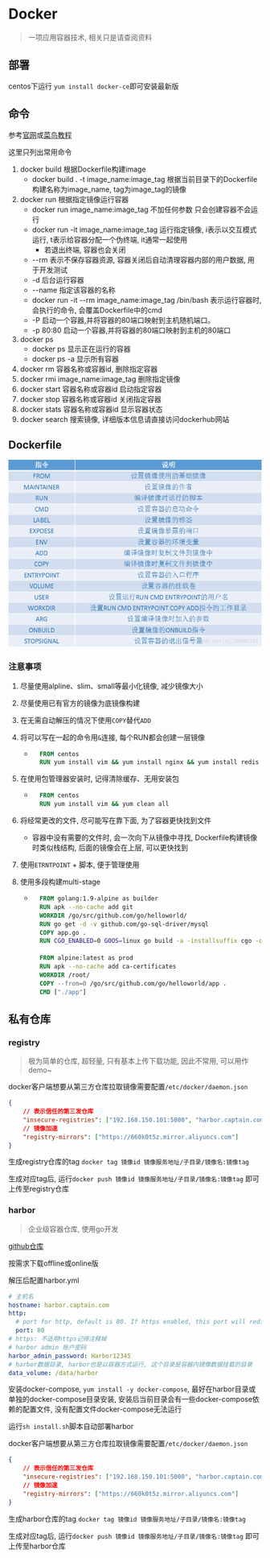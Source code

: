 # Docker

> 一项应用容器技术, 相关只是请查阅资料

## 部署

centos下运行 `yum install docker-ce`即可安装最新版

## 命令

参考[官网](https://www.docker.com/)或[菜鸟教程](https://www.runoob.com/docker/docker-command-manual.html)

这里只列出常用命令

1. docker build 根据Dockerfile构建image
    - docker build . -t image_name:image_tag 根据当前目录下的Dockerfile构建名称为image_name, tag为image_tag的镜像
2. docker run 根据指定镜像运行容器
    - docker run image_name:image_tag 不加任何参数 只会创建容器不会运行
    - docker run -it image_name:image_tag 运行指定镜像, i表示以交互模式运行, t表示给容器分配一个伪终端, it通常一起使用
        - 若退出终端, 容器也会关闭
    - --rm 表示不保存容器资源, 容器关闭后自动清理容器内部的用户数据, 用于开发测试
    - -d 后台运行容器
    - --name 指定该容器的名称
    - docker run -it --rm image_name:image_tag /bin/bash 表示运行容器时, 会执行的命令, 会覆盖Dockerfile中的cmd
    - -P 启动一个容器,并将容器的80端口映射到主机随机端口。
    - -p 80:80 启动一个容器,并将容器的80端口映射到主机的80端口
3. docker ps
    - docker ps 显示正在运行的容器
    - docker ps -a 显示所有容器
4. docker rm 容器名称或容器id, 删除指定容器
5. docker rmi image_name:image_tag 删除指定镜像
6. docker start 容器名称或容器id 启动指定容器
7. docker stop 容器名称或容器id 关闭指定容器
8. docker stats 容器名称或容器id 显示容器状态
9. docker search 搜索镜像, 详细版本信息请直接访问dockerhub网站

## Dockerfile

![Dockerfile指令](Docker.assets/Dockerfile指令.png)

### 注意事项

1. 尽量使用alpline、slim、small等最小化镜像, 减少镜像大小

2. 尽量使用已有官方的镜像为底镜像构建

3. 在无需自动解压的情况下使用`COPY`替代`ADD`

4. 将可以写在一起的命令用`&`连接, 每个RUN都会创建一层镜像

    - ```dockerfile
        FROM centos
        RUN yum install vim && yum install nginx && yum install redis
        ```

5. 在使用包管理器安装时, 记得清除缓存、无用安装包

    - ```dockerfile
        FROM centos
        RUN yum install vim && yum clean all
        ```

6. 将经常更改的文件, 尽可能写在靠下面, 为了容器更快找到文件

    - 容器中没有需要的文件时, 会一次向下从镜像中寻找, Dockerfile构建镜像时类似栈结构, 后面的镜像会在上层, 可以更快找到

7. 使用`ETRNTPOINT` + 脚本, 便于管理使用

8. 使用多段构建multi-stage

    - ```dockerfile
        FROM golang:1.9-alpine as builder    
        RUN apk --no-cache add git
        WORKDIR /go/src/github.com/go/helloworld/
        RUN go get -d -v github.com/go-sql-driver/mysql
        COPY app.go .
        RUN CGO_ENABLED=0 GOOS=linux go build -a -installsuffix cgo -o app .
        
        FROM alpine:latest as prod
        RUN apk --no-cache add ca-certificates
        WORKDIR /root/
        COPY --from=0 /go/src/github.com/go/helloworld/app .
        CMD ["./app"]  
        ```

## 私有仓库

### registry

> 极为简单的仓库, 超轻量, 只有基本上传下载功能, 因此不常用, 可以用作demo~

docker客户端想要从第三方仓库拉取镜像需要配置`/etc/docker/daemon.json`

```json
{
    // 表示信任的第三发仓库
    "insecure-registries": ["192.168.150.101:5000", "harbor.captain.com"], 
    // 镜像加速
    "registry-mirrors": ["https://660k0t5z.mirror.aliyuncs.com"]
}
```

生成registry仓库的tag `docker tag 镜像id 镜像服务地址/子目录/镜像名:镜像tag`

生成对应tag后, 运行`docker push 镜像id 镜像服务地址/子目录/镜像名:镜像tag` 即可上传至registry仓库

### harbor

> 企业级容器仓库, 使用go开发

[github仓库](https://github.com/goharbor/harbor)

按需求下载offline或online版

解压后配置harbor.yml

```yml
# 主机名
hostname: harbor.captain.com
http:
  # port for http, default is 80. If https enabled, this port will redirect to https port
  port: 80
# https: 不适用https记得注释掉
# harbor admin 账户密码
harbor_admin_password: Harbor12345
# harbor数据目录, harbor也是以容器方式运行, 这个目录是容器内镜像数据挂载的目录
data_volume: /data/harbor
```

安装docker-compose, `yum install -y docker-compose`, 最好在harbor目录或单独的docker-compose目录安装, 安装后当前目录会有一些docker-compose依赖的配置文件, 没有配置文件docker-compose无法运行

运行`sh install.sh`脚本自动部署harbor



docker客户端想要从第三方仓库拉取镜像需要配置`/etc/docker/daemon.json`

```json
{
    // 表示信任的第三发仓库
    "insecure-registries": ["192.168.150.101:5000", "harbor.captain.com"], 
    // 镜像加速
    "registry-mirrors": ["https://660k0t5z.mirror.aliyuncs.com"]
}
```



生成harbor仓库的tag `docker tag 镜像id 镜像服务地址/子目录/镜像名:镜像tag`

生成对应tag后, 运行`docker push 镜像id 镜像服务地址/子目录/镜像名:镜像tag` 即可上传至harbor仓库